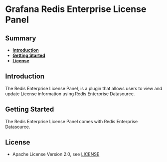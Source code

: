 # Grafana Redis Enterprise License Panel

## Summary

- [**Introduction**](#introduction)
- [**Getting Started**](#getting-started)
- [**License**](#license)

## Introduction

The Redis Enterprise License Panel, is a plugin that allows users to view and update License information using Redis Enterprise Datasource.

## Getting Started

The Redis Enterprise License Panel comes with Redis Enterprise Datasource.

## License

- Apache License Version 2.0, see [LICENSE](LICENSE)
